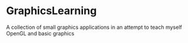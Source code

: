 # GraphicsLearning
A collection of small graphics applications in an attempt to teach myself OpenGL and basic graphics
